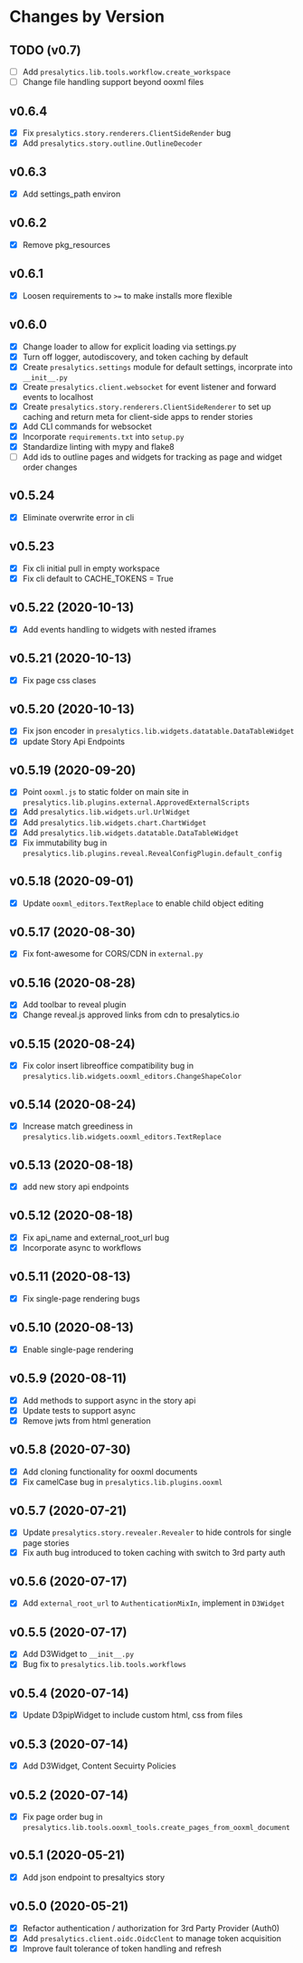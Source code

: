 # Changes by Version

## TODO (v0.7)

- [ ] Add `presalytics.lib.tools.workflow.create_workspace`
- [ ] Change file handling support beyond ooxml files

## v0.6.4

- [x] Fix `presalytics.story.renderers.ClientSideRender` bug
- [x] Add `presalytics.story.outline.OutlineDecoder`

## v0.6.3

- [x] Add settings_path environ

## v0.6.2

- [x] Remove pkg_resources

## v0.6.1

- [x] Loosen requirements to `>=` to make installs more flexible

## v0.6.0

- [x] Change loader to allow for explicit loading via settings.py
- [x] Turn off logger, autodiscovery, and token caching by default
- [x] Create `presalytics.settings` module for default settings, incorprate into `__init__.py`
- [x] Create `presalytics.client.websocket` for event listener and forward events to localhost
- [x] Create `presalytics.story.renderers.ClientSideRenderer` to set up caching and return meta for client-side apps to render stories
- [x] Add CLI commands for websocket
- [x] Incorporate `requirements.txt` into `setup.py`
- [x] Standardize linting with mypy and flake8
- [ ] Add ids to outline pages and widgets for tracking as page and widget order changes

## v0.5.24

- [x] Eliminate overwrite error in cli

## v0.5.23

- [x] Fix cli initial pull in empty workspace
- [x] Fix cli default to CACHE_TOKENS = True

## v0.5.22 (2020-10-13)

- [x] Add events handling to widgets with nested iframes

## v0.5.21 (2020-10-13)

- [x] Fix page css clases

## v0.5.20 (2020-10-13)

- [x] Fix json encoder in `presalytics.lib.widgets.datatable.DataTableWidget`
- [x] update Story Api Endpoints

## v0.5.19 (2020-09-20)

- [x] Point `ooxml.js` to static folder on main site in `presalytics.lib.plugins.external.ApprovedExternalScripts`
- [x] Add `presalytics.lib.widgets.url.UrlWidget`
- [x] Add `presalytics.lib.widgets.chart.ChartWidget`
- [x] Add `presalytics.lib.widgets.datatable.DataTableWidget`
- [x] Fix immutability bug in `presalytics.lib.plugins.reveal.RevealConfigPlugin.default_config`

## v0.5.18 (2020-09-01)

- [x] Update `ooxml_editors.TextReplace` to enable child object editing

## v0.5.17 (2020-08-30)

- [x] Fix font-awesome for CORS/CDN in `external.py`

## v0.5.16 (2020-08-28)

- [x] Add toolbar to reveal plugin
- [x] Change reveal.js approved links from cdn to presalytics.io

## v0.5.15 (2020-08-24)

- [x] Fix color insert libreoffice compatibility bug in `presalytics.lib.widgets.ooxml_editors.ChangeShapeColor`

## v0.5.14 (2020-08-24)

- [x] Increase match greediness in `presalytics.lib.widgets.ooxml_editors.TextReplace`

## v0.5.13 (2020-08-18)

- [x] add new story api endpoints

## v0.5.12 (2020-08-18)

- [x] Fix api_name and external_root_url bug
- [x] Incorporate async to workflows

## v0.5.11 (2020-08-13)

- [x] Fix single-page rendering bugs

## v0.5.10 (2020-08-13)

- [x] Enable single-page rendering

## v0.5.9 (2020-08-11)

- [x] Add methods to support async in the story api
- [x] Update tests to support async
- [x] Remove jwts from html generation

## v0.5.8 (2020-07-30)

- [x] Add cloning functionality for ooxml documents
- [x] Fix camelCase bug in `presalytics.lib.plugins.ooxml`

## v0.5.7 (2020-07-21)

- [x] Update `presalytics.story.revealer.Revealer` to hide controls for single page stories
- [x] Fix auth bug introduced to token caching with switch to 3rd party auth

## v0.5.6 (2020-07-17)

- [x] Add `external_root_url` to `AuthenticationMixIn`, implement in `D3Widget`

## v0.5.5 (2020-07-17)

- [x] Add D3Widget to `__init__.py`
- [x] Bug fix to `presalytics.lib.tools.workflows`

## v0.5.4 (2020-07-14)

- [x] Update D3pipWidget to include custom html, css from files

## v0.5.3 (2020-07-14)

- [x] Add D3Widget, Content Secuirty Policies

## v0.5.2 (2020-07-14)

- [x] Fix page order bug in `presalytics.lib.tools.ooxml_tools.create_pages_from_ooxml_document`

## v0.5.1 (2020-05-21)

- [x] Add json endpoint to presaltyics story

## v0.5.0 (2020-05-21)

- [x] Refactor authentication / authorization for 3rd Party Provider (Auth0)
- [x] Add `presalytics.client.oidc.OidcClent` to manage token acquisition
- [x] Improve fault tolerance of token handling and refresh
